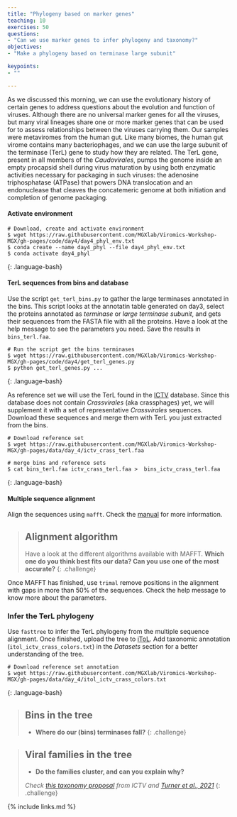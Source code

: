 ```yaml
---
title: "Phylogeny based on marker genes"
teaching: 10
exercises: 50
questions:
- "Can we use marker genes to infer phylogeny and taxonomy?"
objectives:
- "Make a phylogeny based on terminase large subunit"

keypoints:
- ""

---
```


As we discussed this morning, we can use the evolutionary history of certain genes to
address questions about the evolution and function of viruses. Although there are no
universal marker genes for all the viruses, but many viral lineages share one or more
marker genes that can be used for to assess relationships between the viruses carrying
them. Our samples were metaviromes from the human gut. Like many biomes, the human gut
virome contains many bacteriophages, and we can use the large subunit of the terminase
(TerL) gene to study how they are related. The TerL
gene, present in all members of the _Caudovirales_, pumps the genome inside an empty
procapsid shell during virus maturation by using both enzymatic activities necessary
for packaging in such viruses: the adenosine triphosphatase (ATPase) that powers
DNA translocation and an endonuclease that cleaves the concatemeric genome at both
initiation and completion of genome packaging.


#### Activate environment
~~~
# Download, create and activate environment
$ wget https://raw.githubusercontent.com/MGXlab/Viromics-Workshop-MGX/gh-pages/code/day4/day4_phyl_env.txt
$ conda create --name day4_phyl --file day4_phyl_env.txt
$ conda activate day4_phyl
~~~
{: .language-bash}

#### TerL sequences from bins and database

Use the script `get_terl_bins.py` to gather the large terminases annotated in the
bins. This script looks at the annotatin table generated on day3, select the proteins
annotated as _terminase_ or _large terminase subunit_, and gets their sequences from
the FASTA file with all the proteins. Have a look at the help message to see the
parameters you need. Save the results in `bins_terl.faa`.

~~~
# Run the script get the bins terminases
$ wget https://raw.githubusercontent.com/MGXlab/Viromics-Workshop-MGX/gh-pages/code/day4/get_terl_genes.py
$ python get_terl_genes.py ...
~~~
{: .language-bash}

As reference set we will use the TerL found in the [ICTV](https://talk.ictvonline.org/)
database. Since this database does not contain _Crassvirales_ (aka crassphages) yet,
we will supplement it with a set of representative _Crassvirales_ sequences. Download
these sequences and merge them with TerL you just extracted from the bins.

~~~
# Download reference set
$ wget https://raw.githubusercontent.com/MGXlab/Viromics-Workshop-MGX/gh-pages/data/day_4/ictv_crass_terl.faa

# merge bins and reference sets
$ cat bins_terl.faa ictv_crass_terl.faa >  bins_ictv_crass_terl.faa
~~~
{: .language-bash}


#### Multiple sequence alignment
Align the sequences using `mafft`. Check the [manual](https://mafft.cbrc.jp/alignment/software/algorithms/algorithms.html) for more information.

> ## Alignment algorithm
> Have a look at the different algorithms available with MAFFT. __Which one do you
> think best fits our data? Can you use one of the most accurate?__
{: .challenge}

Once MAFFT has finished, use `trimal` remove positions in the alignment with gaps in more than
50% of the sequences. Check the help message to know more about the parameters.


### Infer the TerL phylogeny
Use `fasttree` to infer the TerL phylogeny from the multiple sequence alignment. Once
finished, upload the tree to [iToL](https://itol.embl.de/). Add taxonomic annotation
(`itol_ictv_crass_colors.txt`) in the _Datasets_ section for a better understanding of the tree.

~~~
# Download reference set annotation
$ wget https://raw.githubusercontent.com/MGXlab/Viromics-Workshop-MGX/gh-pages/data/day_4/itol_ictv_crass_colors.txt
~~~
{: .language-bash}

> ## Bins in the tree
> - __Where do our (bins) terminases fall?__
{: .challenge}

> ## Viral families in the tree
> - __Do the families cluster, and can you explain why?__
>
> _Check [this taxonomy proposal](https://talk.ictvonline.org/files/proposals/taxonomy_proposals_prokaryote1/m/bact04/12849) from ICTV and [Turner et al., 2021](https://www.ncbi.nlm.nih.gov/pmc/articles/PMC8003253/)_
{: .challenge}


{% include links.md %}
